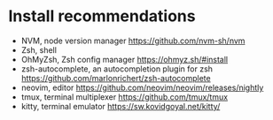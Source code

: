 # Install recommendations
  * NVM, node version manager https://github.com/nvm-sh/nvm
  * Zsh, shell
  * OhMyZsh, Zsh config manager https://ohmyz.sh/#install
  * zsh-autocomplete, an autocompletion plugin for zsh https://github.com/marlonrichert/zsh-autocomplete
  * neovim, editor https://github.com/neovim/neovim/releases/nightly
  * tmux, terminal multiplexer https://github.com/tmux/tmux
  * kitty, terminal emulator https://sw.kovidgoyal.net/kitty/

